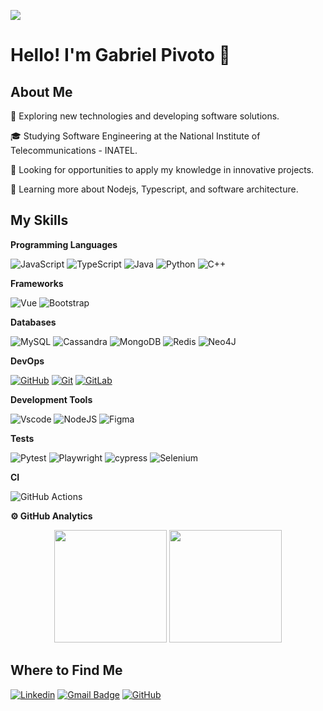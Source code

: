 ![](https://komarev.com/ghpvc/?username=gabriel-pivoto&color=006bed)

# Hello! I'm Gabriel Pivoto 👋

## About Me

🤔 Exploring new technologies and developing software solutions.

🎓 Studying Software Engineering at the National Institute of Telecommunications - INATEL.

💼 Looking for opportunities to apply my knowledge in innovative projects.

🌱 Learning more about Nodejs, Typescript, and software architecture.

## My Skills

**Programming Languages**

![JavaScript](https://img.shields.io/badge/JavaScript-F7DF1E?style=for-the-badge&logo=javascript&logoColor=black)
![TypeScript](https://img.shields.io/badge/TypeScript-007ACC?style=for-the-badge&logo=typescript&logoColor=white)
![Java](https://img.shields.io/badge/java-%23ED8B00.svg?style=for-the-badge&logo=openjdk&logoColor=white)
![Python](https://img.shields.io/badge/python-3670A0?style=for-the-badge&logo=python&logoColor=ffdd54)
![C++](https://img.shields.io/badge/C%2B%2B-00599C?style=for-the-badge&logo=c%2B%2B&logoColor=white)

**Frameworks**

![Vue](https://img.shields.io/badge/vuejs-%2335495e.svg?style=for-the-badge&logo=vuedotjs&logoColor=%234FC08D)
![Bootstrap](https://img.shields.io/badge/-boostrap-0D1117?style=for-the-badge&logo=bootstrap&labelColor=0D1117)

**Databases**

![MySQL](https://img.shields.io/badge/MySQL-00000F?style=for-the-badge&logo=mysql&logoColor=white)
![Cassandra](https://img.shields.io/badge/cassandra-%231287B1.svg?style=for-the-badge&logo=apache-cassandra&logoColor=white)
![MongoDB](https://img.shields.io/badge/MongoDB-%234ea94b.svg?style=for-the-badge&logo=mongodb&logoColor=white)
![Redis](https://img.shields.io/badge/redis-%23DD0031.svg?style=for-the-badge&logo=redis&logoColor=white)
![Neo4J](https://img.shields.io/badge/Neo4j-008CC1?style=for-the-badge&logo=neo4j&logoColor=white)

**DevOps**

[![GitHub](https://img.shields.io/badge/GitHub-000?style=for-the-badge&logo=github&logoColor=30A3DC)](https://docs.github.com/)
[![Git](https://img.shields.io/badge/Git-000?style=for-the-badge&logo=git&logoColor=E94D5F)](https://git-scm.com/doc) 
[![GitLab](https://img.shields.io/badge/GitLab-330F63?style=for-the-badge&logo=gitlab&logoColor=white)](https://gitlab.com/gabriel_pivoto)

**Development Tools**

![Vscode](https://img.shields.io/badge/Vscode-007ACC?style=for-the-badge&logo=visual-studio-code&logoColor=white)
![NodeJS](https://img.shields.io/badge/node.js-6DA55F?style=for-the-badge&logo=node.js&logoColor=white)
![Figma](https://img.shields.io/badge/Figma-696969?style=for-the-badge&logo=figma&logoColor=figma)


**Tests**

![Pytest](https://img.shields.io/badge/pytest-%23ffffff.svg?style=for-the-badge&logo=pytest&logoColor=2f9fe3)
![Playwright](https://img.shields.io/badge/-playwright-%232EAD33?style=for-the-badge&logo=playwright&logoColor=white)
![cypress](https://img.shields.io/badge/-cypress-%23E5E5E5?style=for-the-badge&logo=cypress&logoColor=058a5e)
![Selenium](https://img.shields.io/badge/-selenium-%43B02A?style=for-the-badge&logo=selenium&logoColor=white)

**CI**

![GitHub Actions](https://img.shields.io/badge/github%20actions-%232671E5.svg?style=for-the-badge&logo=githubactions&logoColor=white)

**⚙️ GitHub Analytics**

<div align="center">
  <img height="180em" src="https://github-readme-stats.vercel.app/api?username=gabriel-pivoto&theme=transparent&bg_color=000&border_color=30A3DC&show_icons=true&icon_color=30A3DC&title_color=E94D5F&text_color=FFF" />
  <img height="180em" src="https://github-readme-stats-git-masterrstaa-rickstaa.vercel.app/api/top-langs/?username=gabriel-pivoto&layout=compact&bg_color=000&border_color=30A3DC&title_color=E94D5F&text_color=FFF" />
</div>


## Where to Find Me

[![Linkedin](https://img.shields.io/badge/-LinkedIn-blue?style=flat-square&logo=Linkedin&logoColor=white&link=https://www.linkedin.com/in/gabriel-pivoto-252027227/)](https://www.linkedin.com/in/gabriel-pivoto-252027227/)
[![Gmail Badge](https://img.shields.io/badge/-email-006bed?style=flat-square&logo=Gmail&logoColor=white&link=mailto:gabrielspivoto@gmail.com)](mailto:gabrielspivoto@gmail.com)
[![GitHub](https://img.shields.io/github/followers/gabriel-pivoto?label=follow&style=social)](https://github.com/gabriel-pivoto)